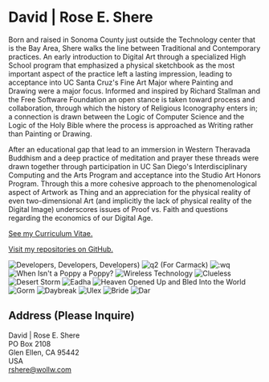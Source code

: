# David | Rose E. Shere

Born and raised in Sonoma County just outside the Technology center that is the Bay Area, Shere walks the line between Traditional and Contemporary practices. An early introduction to Digital Art through a specialized High School program that emphasized a physical sketchbook as the most important aspect of the practice left a lasting impression, leading to acceptance into UC Santa Cruz's Fine Art Major where Painting and Drawing were a major focus. Informed and inspired by Richard Stallman and the Free Software Foundation an open stance is taken toward process and collaboration, through which the history of Religious Iconography enters in; a connection is drawn between the Logic of Computer Science and the Logic of the Holy Bible where the process is approached as Writing rather than Painting or Drawing.

After an educational gap that lead to an immersion in Western Theravada Buddhism and a deep practice of meditation and prayer these threads were drawn together through participation in UC San Diego's Interdisciplinary Computing and the Arts Program and acceptance into the Studio Art Honors Program. Through this a more cohesive approach to the phenomenological aspect of Artwork as Thing and an appreciation for the physical reality of even two-dimensional Art (and implicitly the lack of physical reality of the Digital Image) underscores issues of Proof vs. Faith and questions regarding the economics of our Digital Age.

[See my Curriculum Vitae.](CV.md)

[Visit my repositories on GitHub.](https://github.com/Wollw)

![Developers, Developers, Developers)](img/developers.jpg)
![q2 (For Carmack)](img/q2.jpg)
![:wq](img/wq.jpg)
![When Isn't a Poppy a Poppy?](img/when_isnt_a_poppy_a_poppy.jpg)
![Wireless Technology](img/wireless_technology.jpg)
![Clueless](img/clueless.jpg)
![Desert Storm](img/desert_storm.jpg)
![Eadha](img/eadha.jpg)
![Heaven Opened Up and Bled Into the World](img/heaven_opened_up_and_bled_into_the_world.jpg)
![Gorm](img/gorm.jpg)
![Daybreak](img/daybreak.jpg)
![Ulex](img/ulex.jpg)
![Bride](img/bride.jpg)
![Dar](img/dar.jpg)

## Address (Please Inquire)
David | Rose E. Shere<br>
PO Box 2108<br>
Glen Ellen, CA 95442<br>
USA<br>
rshere@wollw.com
